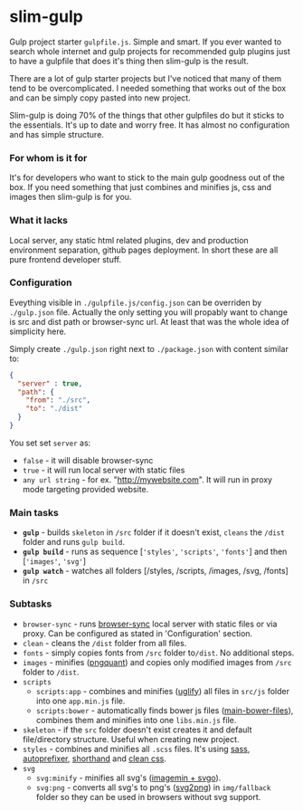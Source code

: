 # slim-gulp

Gulp project starter `gulpfile.js`. Simple and smart. If you ever wanted to search whole internet and gulp projects for recommended gulp plugins just to have a gulpfile that does it's thing then slim-gulp is the result.

There are a lot of gulp starter projects but I've noticed that many of them tend to be overcomplicated. I needed something that works out of the box and can be simply copy pasted into new project.

Slim-gulp is doing 70% of the things that other gulpfiles do but it sticks to the essentials. It's up to date and worry free. It has almost no configuration and has simple structure.

### For whom is it for
It's for developers who want to stick to the main gulp goodness out of the box. If you need something that just combines and minifies js, css and images then slim-gulp is for you.

### What it lacks
Local server, any static html related plugins, dev and production environment separation, github pages deployment. In short these are all pure frontend developer stuff.

### Configuration
Eveything visible in `./gulpfile.js/config.json` can be overriden by `./gulp.json` file. Actually the only setting you will propably want to change is src and dist path or browser-sync url. At least that was the whole idea of simplicity here.

Simply create `./gulp.json` right next to `./package.json` with content similar to:
```json
{
  "server" : true,
  "path": {
    "from": "./src",
    "to": "./dist"
  }
}
```
You set set `server` as:
- `false` - it will disable browser-sync
- `true` - it will run local server with static files
- `any url string` - for ex. "http://mywebsite.com". It will run in proxy mode targeting provided website.

### Main tasks
+ **`gulp`** - builds `skeleton` in `/src` folder if it doesn't exist, `cleans` the `/dist` folder and runs `gulp build`.
+ **`gulp build`** - runs as sequence [`'styles'`, `'scripts'`, `'fonts'`] and then [`'images'`, `'svg'`]
+ **`gulp watch`** - watches all folders [/styles, /scripts, /images, /svg, /fonts] in `/src`

### Subtasks
+ `browser-sync` - runs [browser-sync](https://www.npmjs.com/package/browser-sync) local server with static files or via proxy. Can be configured as stated in 'Configuration' section.
+ `clean` - cleans the `/dist` folder from all files.
+ `fonts` - simply copies fonts from `/src` folder to`/dist`. No additional steps.
+ `images` - minifies ([pngquant](https://www.npmjs.com/package/imagemin-pngquant)) and copies only modified images from `/src` folder to `/dist`.
+ `scripts`
    + `scripts:app` - combines and minifies ([uglify](https://www.npmjs.com/package/gulp-uglify)) all files in `src/js` folder into one `app.min.js` file.
    + `scripts:bower` - automatically finds bower js files ([main-bower-files](https://www.npmjs.com/package/gulp-main-bower-files)), combines them and minifies into one `libs.min.js` file.
+ `skeleton` - if the `src` folder doesn't exist creates it and default file/directory structure. Useful when creating new project.
+ `styles` - combines and minifies all `.scss` files. It's using [sass](https://www.npmjs.com/package/gulp-sass),  [autoprefixer](https://www.npmjs.com/package/gulp-autoprefixer), [shorthand](https://www.npmjs.com/package/gulp-shorthand) and [clean css](https://www.npmjs.com/package/gulp-clean-css).
+ `svg`
    + `svg:minify` - minifies all svg's  ([imagemin + svgo](https://www.npmjs.com/package/imagemin-svgo)).
    + `svg:png` - converts all svg's to png's ([svg2png](https://www.npmjs.com/package/gulp-svg2png)) in `img/fallback` folder so they can be used in browsers without svg support.
